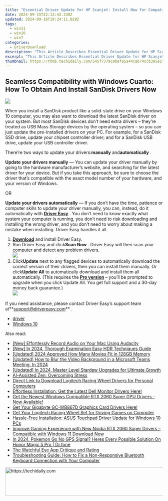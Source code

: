 ```yaml
---
title: "Essential Driver Update for HP Scanjet: Install Now for Compatibility with Windows 11, 8 &"
date: 2024-09-15T22:13:43.330Z
updated: 2024-09-16T19:24:11.020Z
tags:
  - win11
  - win10
  - win7
categories:
  - DriverDownload
description: "This Article Describes Essential Driver Update for HP Scanjet: Install Now for Compatibility with Windows 11, 8 &"
excerpt: "This Article Describes Essential Driver Update for HP Scanjet: Install Now for Compatibility with Windows 11, 8 &"
thumbnail: https://thmb.techidaily.com/545f7379c0befa5a44cab74ccb395e1f4653a53c66c0461613d4a49d7a7f9a57.jpg
---
```


## Seamless Compatibility with Windows Cuarto: How To Obtain And Install SanDisk Drivers Now

![](https://images.drivereasy.com/wp-content/uploads/2018/11/img_5be14e36185dc-300x164.jpg)

 When you install a SanDisk product like a solid-state drive on your Windows 10 computer, you may also want to download the latest SanDisk driver on your system. But most SanDisk devices don’t need extra drivers – they’re treated as USB Mass Storage devices by the operating system – so you can just update the pre-installed drivers on your PC. For example, for a SanDisk SSD drive, update your chipset controller driver; and for a SanDisk USB drive, update your USB controller driver.

 There’re two ways to update your drivers:**manually** and**automatically** .

**Update your drivers manually** — You can update your driver manually by going to the hardware manufacturer’s website, and searching for the latest driver for your device. But if you take this approach, be sure to choose the driver that’s compatible with the exact model number of your hardware, and your version of Windows.

OR

**Update your drivers automatically** — If you don’t have the time, patience or computer skills to update your driver manually, you can, instead, do it automatically with **[Driver Easy](https://tools.techidaily.com/drivereasy/download/)**  . You don’t need to know exactly what system your computer is running, you don’t need to risk downloading and installing the wrong driver, and you don’t need to worry about making a mistake when installing. Driver Easy handles it all.

1. **[Download](https://tools.techidaily.com/drivereasy/download/)**  and install Driver Easy.
2. Run Driver Easy and click**Scan Now** . Driver Easy will then scan your computer and detect any problem drivers.  
![](https://images.drivereasy.com/wp-content/uploads/2018/11/img_5be14ddebe57b.jpg)
3. Click**Update** next to any flagged devices to automatically download the correct version of their drivers, then you can install them manually. Or click**Update All** to automatically download and install them all automatically. (This requires the **[Pro version](https://tools.techidaily.com/drivereasy/download/)**  – you’ll be prompted to upgrade when you click Update All. You get full support and a 30-day money back guarantee.)  
![](https://images.drivereasy.com/wp-content/uploads/2018/11/img_5be14dc0825a9.jpg)

 If you need assistance, please contact Driver Easy’s support team at**<support@drivereasy.com>** .

* [driver](https://tools.techidaily.com/drivereasy/download/)
* [Windows 10](https://tools.techidaily.com/drivereasy/download/)

<ins class="adsbygoogle"
     style="display:block"
     data-ad-format="autorelaxed"
     data-ad-client="ca-pub-7571918770474297"
     data-ad-slot="1223367746"></ins>

<ins class="adsbygoogle"
     style="display:block"
     data-ad-client="ca-pub-7571918770474297"
     data-ad-slot="8358498916"
     data-ad-format="auto"
     data-full-width-responsive="true"></ins>

<span class="atpl-alsoreadstyle">Also read:</span>
<div><ul>
<li><a href="https://video-capture.techidaily.com/new-effortlessly-record-audio-on-your-mac-using-audacity/"><u>[New] Effortlessly Record Audio on Your Mac Using Audacity</u></a></li>
<li><a href="https://fox-boxes.techidaily.com/new-in-2024-thorough-examination-easy-hdr-techniques-guide/"><u>[New] In 2024, Thorough Examination Easy HDR Techniques Guide</u></a></li>
<li><a href="https://article-files.techidaily.com/updated-2024-approved-how-many-movies-fit-in-128gb-memory/"><u>[Updated] 2024 Approved How Many Movies Fit in 128GB Memory</u></a></li>
<li><a href="https://screen-mirroring-recording.techidaily.com/updated-how-to-blur-the-video-background-in-a-microsoft-teams-meeting-in-2024/"><u>[Updated] How to Blur the Video Background in a Microsoft Teams Meeting, In 2024</u></a></li>
<li><a href="https://remote-screen-capture.techidaily.com/updated-in-2024-master-level-stardew-upgrades-for-ultimate-growth/"><u>[Updated] In 2024, Master Level Stardew Upgrades for Ultimate Growth</u></a></li>
<li><a href="https://tech-savvy.techidaily.com/ai-assisted-zen-overcoming-stress/"><u>AI-Assisted Zen: Overcoming Stress</u></a></li>
<li><a href="https://win-amazing.techidaily.com/direct-link-to-download-logitech-racing-wheel-drivers-for-personal-computers/"><u>Direct Link to Download Logitech Racing Wheel Drivers for Personal Computers</u></a></li>
<li><a href="https://win-amazing.techidaily.com/1722978726411-effortless-installation-get-the-latest-dell-monitor-drivers-here/"><u>Effortless Installation: Get the Latest Dell Monitor Drivers Here!</u></a></li>
<li><a href="https://win-amazing.techidaily.com/1722957285518-get-the-newest-windows-compatible-rtx-2060-super-gpu-drivers-now-available/"><u>Get the Newest Windows Compatible RTX 2060 Super GPU Drivers - Now Available!</u></a></li>
<li><a href="https://win-amazing.techidaily.com/get-your-gigabyte-gc-wb867d-graphics-card-drivers-here/"><u>Get Your Gigabyte GC-WB867D Graphics Card Drivers Here!</u></a></li>
<li><a href="https://win-amazing.techidaily.com/get-your-logitech-racing-wheel-set-for-driving-games-on-computer/"><u>Get Your Logitech Racing Wheel Set for Driving Games on Computer</u></a></li>
<li><a href="https://win-amazing.techidaily.com/hassle-free-installation-asus-touchpad-driver-update-for-windows-10-pcs/"><u>Hassle-Free Installation: ASUS Touchpad Driver Update for Windows 10 PCs</u></a></li>
<li><a href="https://win-amazing.techidaily.com/improve-gaming-experience-with-new-nvidia-rtx-2060-super-drivers-compatible-with-windows-11-download-now/"><u>Improve Gaming Experience with New Nvidia RTX 2060 Super Drivers – Compatible with Windows 11 Download Now</u></a></li>
<li><a href="https://pokemon-go-android.techidaily.com/in-2024-pokemon-go-no-gps-signal-heres-every-possible-solution-on-honor-magic-5-pro-drfone-by-drfone-virtual-android/"><u>In 2024, Pokemon Go No GPS Signal? Heres Every Possible Solution On Honor Magic 5 Pro | Dr.fone</u></a></li>
<li><a href="https://extra-resources.techidaily.com/the-watchful-eye-app-critique-and-rating/"><u>The Watchful Eye App Critique and Rating</u></a></li>
<li><a href="https://win-howtos.techidaily.com/troubleshooting-guide-how-to-fix-a-non-responsive-bluetooth-keyboard-connection-with-your-computer/"><u>Troubleshooting Guide: How to Fix a Non-Responsive Bluetooth Keyboard Connection with Your Computer</u></a></li>
</ul></div>

<!-- affiliate ads begin -->
<a href="https://ephamedtechinc.pxf.io/c/5597632/2123509/26400" target="_top" id="2123509">
  <img src="//a.impactradius-go.com/display-ad/26400-2123509" border="0" alt="https://techidaily.com" width="728" height="90"/>
</a>
<img height="0" width="0" src="https://ephamedtechinc.pxf.io/i/5597632/2123509/26400" style="position:absolute;visibility:hidden;" border="0" />
<!-- affiliate ads end -->

